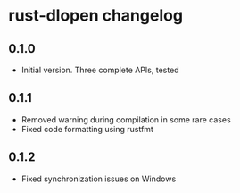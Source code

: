 # rust-dlopen changelog

## 0.1.0

- Initial version. Three complete APIs, tested

## 0.1.1

- Removed warning during compilation in some rare cases
- Fixed code formatting using rustfmt

## 0.1.2

- Fixed synchronization issues on Windows